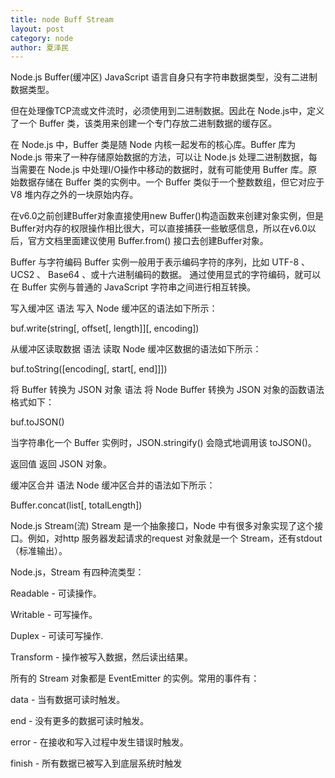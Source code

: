 ```yaml
---
title: node Buff Stream
layout: post
category: node
author: 夏泽民
---
```

Node.js Buffer(缓冲区)
JavaScript 语言自身只有字符串数据类型，没有二进制数据类型。

但在处理像TCP流或文件流时，必须使用到二进制数据。因此在 Node.js中，定义了一个 Buffer 类，该类用来创建一个专门存放二进制数据的缓存区。

在 Node.js 中，Buffer 类是随 Node 内核一起发布的核心库。Buffer 库为 Node.js 带来了一种存储原始数据的方法，可以让 Node.js 处理二进制数据，每当需要在 Node.js 中处理I/O操作中移动的数据时，就有可能使用 Buffer 库。原始数据存储在 Buffer 类的实例中。一个 Buffer 类似于一个整数数组，但它对应于 V8 堆内存之外的一块原始内存。

在v6.0之前创建Buffer对象直接使用new Buffer()构造函数来创建对象实例，但是Buffer对内存的权限操作相比很大，可以直接捕获一些敏感信息，所以在v6.0以后，官方文档里面建议使用 Buffer.from() 接口去创建Buffer对象。

Buffer 与字符编码
Buffer 实例一般用于表示编码字符的序列，比如 UTF-8 、 UCS2 、 Base64 、或十六进制编码的数据。 通过使用显式的字符编码，就可以在 Buffer 实例与普通的 JavaScript 字符串之间进行相互转换。

写入缓冲区
语法
写入 Node 缓冲区的语法如下所示：

buf.write(string[, offset[, length]][, encoding])

从缓冲区读取数据
语法
读取 Node 缓冲区数据的语法如下所示：

buf.toString([encoding[, start[, end]]])

<!-- more -->
将 Buffer 转换为 JSON 对象
语法
将 Node Buffer 转换为 JSON 对象的函数语法格式如下：

buf.toJSON()

当字符串化一个 Buffer 实例时，JSON.stringify() 会隐式地调用该 toJSON()。

返回值
返回 JSON 对象。

缓冲区合并
语法
Node 缓冲区合并的语法如下所示：

Buffer.concat(list[, totalLength])


Node.js Stream(流)
Stream 是一个抽象接口，Node 中有很多对象实现了这个接口。例如，对http 服务器发起请求的request 对象就是一个 Stream，还有stdout（标准输出）。

Node.js，Stream 有四种流类型：

Readable - 可读操作。

Writable - 可写操作。

Duplex - 可读可写操作.

Transform - 操作被写入数据，然后读出结果。

所有的 Stream 对象都是 EventEmitter 的实例。常用的事件有：

data - 当有数据可读时触发。

end - 没有更多的数据可读时触发。

error - 在接收和写入过程中发生错误时触发。

finish - 所有数据已被写入到底层系统时触发




